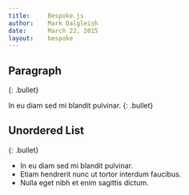```yaml
---
title:     Bespoke.js
author:    Mark Dalgleish
date:      March 22, 2015
layout:    bespoke
---
```



## Paragraph
{: .bullet}

In eu diam sed mi blandit pulvinar.
{: .bullet}


## Unordered List
{: .bullet}

- In eu diam sed mi blandit pulvinar.
- Etiam hendrerit nunc ut tortor interdum faucibus.
- Nulla eget nibh et enim sagittis dictum.


